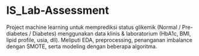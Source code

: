 # IS_Lab-Assessment
Project machine learning untuk memprediksi status glikemik (Normal / Pre-diabetes / Diabetes) menggunakan data klinis &amp; laboratorium (HbA1c, BMI, lipid profile, usia, dll). Meliputi EDA, preprocessing, penanganan imbalance dengan SMOTE, serta modeling dengan beberapa algoritma.
